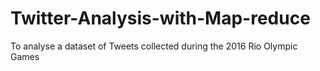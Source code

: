 # Twitter-Analysis-with-Map-reduce
To analyse a dataset of Tweets collected during the 2016 Rio Olympic Games

